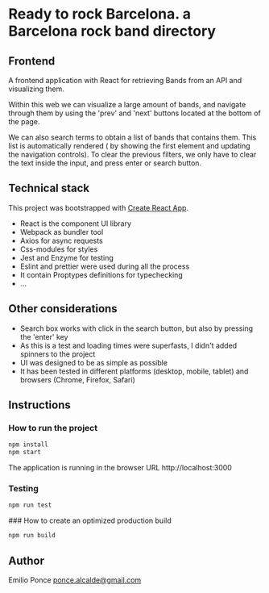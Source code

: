 # Ready to rock Barcelona. a Barcelona rock band directory

## Frontend

A frontend application with React for retrieving Bands from an API and visualizing them.

Within this web we can visualize a large amount of bands, and navigate through them by using the 'prev' and 'next' buttons located at the bottom of the page.

We can also search terms to obtain a list of bands that contains them. This list is automatically rendered ( by showing the first element and updating the navigation controls). To clear the previous filters, we only have to clear the text inside the input, and press enter or search button.

## Technical stack

This project was bootstrapped with [Create React App](https://github.com/facebook/create-react-app).

- React is the component UI library
- Webpack as bundler tool
- Axios for async requests
- Css-modules for styles
- Jest and Enzyme for testing
- Eslint and prettier were used during all the process
- It contain Proptypes definitions for typechecking
- ...

## Other considerations

- Search box works with click in the search button, but also by pressing the 'enter' key
- As this is a test and loading times were superfasts, I didn't added spinners to the project
- UI was designed to be as simple as possible
- It has been tested in different platforms (desktop, mobile, tablet) and browsers (Chrome, Firefox, Safari)

## Instructions

### How to run the project

```sh
npm install
npm start
```

The application is running in the browser URL http://localhost:3000

### Testing

```sh
npm run test
```

### How to create an optimized production build

```sh
npm run build
```

## Author

Emilio Ponce
ponce.alcalde@gmail.com
